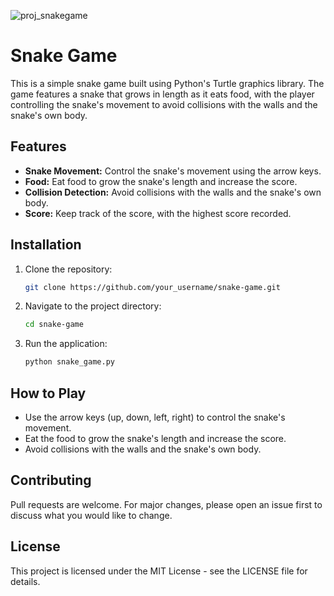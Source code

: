 ![proj_snakegame](https://github.com/SohailAsgharWorkOfficial/snakegame/assets/146017386/74f76716-4f8e-471a-8167-d03e77c0b708)

# Snake Game

This is a simple snake game built using Python's Turtle graphics library. The game features a snake that grows in length as it eats food, with the player controlling the snake's movement to avoid collisions with the walls and the snake's own body.

## Features

- **Snake Movement:** Control the snake's movement using the arrow keys.
- **Food:** Eat food to grow the snake's length and increase the score.
- **Collision Detection:** Avoid collisions with the walls and the snake's own body.
- **Score:** Keep track of the score, with the highest score recorded.

## Installation

1. Clone the repository:
   ```bash
   git clone https://github.com/your_username/snake-game.git
2. Navigate to the project directory:
   ```bash
   cd snake-game
3. Run the application:
   ```bash
   python snake_game.py

## How to Play

- Use the arrow keys (up, down, left, right) to control the snake's movement.
- Eat the food to grow the snake's length and increase the score.
- Avoid collisions with the walls and the snake's own body.

## Contributing

Pull requests are welcome. For major changes, please open an issue first to discuss what you would like to change.

## License

This project is licensed under the MIT License - see the LICENSE file for details.
